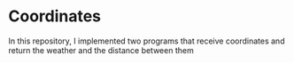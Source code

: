 # Coordinates
In this repository, I implemented two programs that receive coordinates and return the weather and the distance between them
